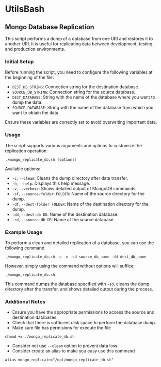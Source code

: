 # UtilsBash
## Mongo Database Replication
This script performs a dump of a database from one URI and restores it to another URI. It is useful for replicating data between development, testing, and production environments.

### Initial Setup
Before running the script, you need to configure the following variables at the beginning of the file:
- `DEST_DB_STRING`: Connection string for the destination database.
- `SOURCE_DB_STRING`: Connection string for the source database.
- `DEST_DATABASE`: String with the name of the database where you want to dump the data.
- `SOURCE_DATABASE`: String with the name of the database from which you want to obtain the data.

Ensure these variables are correctly set to avoid overwriting important data.

### Usage
The script supports various arguments and options to customize the replication operation:
```
./mongo_replicate_db.sh [options]
```

Available options:
- `-c`, `--clean`: Cleans the dump directory after data transfer.
- `-h`, `--help`: Displays this help message.
- `-v`, `--verbose`: Shows detailed output of MongoDB commands.
- `-sf`, `--source-folder FOLDER`: Name of the source directory for the dump.
- `-df`, `--dest-folder FOLDER`: Name of the destination directory for the dump.
- `-dd`, `--dest-db DB`: Name of the destination database.
- `-sd`, `--source-db DB`: Name of the source database.

### Example Usage
To perform a clean and detailed replication of a database, you can use the following command:
```
./mongo_replicate_db.sh -c -v -sd source_db_name -dd dest_db_name
```
However, simply using the command without options will suffice:
```
./mongo_replicate_db.sh
```

This command dumps the database specified with `-sd`, cleans the dump directory after the transfer, and shows detailed output during the process.

### Additional Notes
- Ensure you have the appropriate permissions to access the source and destination databases.
- Check that there is sufficient disk space to perform the database dump.
- Make sure file has permisions for execute the file
```
chmod +x ./mongo_replicate_db.sh
```
- Consider not use `--clean` option to prevent data loss.
- Consider create an alias to make you easy use this command

```
alias mongo_replicate="/opt/mongo_replicate_db.sh"
```